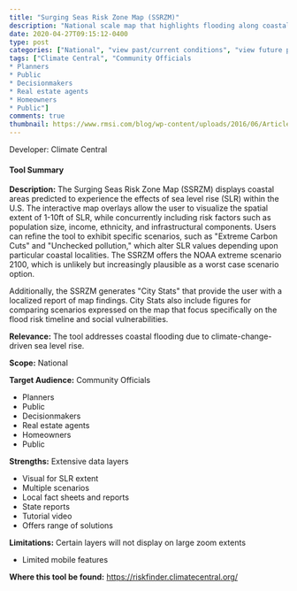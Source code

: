 ```yaml
---
title: "Surging Seas Risk Zone Map (SSRZM)"
description: "National scale map that highlights flooding along coastal areas with SLR from 1-10ft, social demographic layers. The tool also includes localized fact sheets and detailed reports with flood impacts and resilience efforts individuals may take."
date: 2020-04-27T09:15:12-0400
type: post
categories: ["National", "view past/current conditions", "view future projections", "identify vulnerabilities", "options analysis", "engagement", "short", "mid", "end", "Coastal"]
tags: ["Climate Central", "Community Officials
* Planners
* Public
* Decisionmakers
* Real estate agents
* Homeowners
* Public"]
comments: true
thumbnail: https://www.rmsi.com/blog/wp-content/uploads/2016/06/Article-04.jpg
---
```

Developer: Climate Central

#### Tool Summary
**Description:** The Surging Seas Risk Zone Map (SSRZM) displays coastal areas predicted to experience the effects of sea level rise (SLR) within the U.S. The interactive map overlays allow the user to visualize the spatial extent of 1-10ft of SLR, while concurrently including risk factors such as population size, income, ethnicity, and infrastructural components. Users can refine the tool to exhibit specific scenarios, such as "Extreme Carbon Cuts" and "Unchecked pollution," which alter SLR values depending upon particular coastal localities. The SSRZM offers the NOAA extreme scenario 2100, which is unlikely but increasingly plausible as a worst case scenario option.

Additionally, the SSRZM generates "City Stats" that provide the user with a localized report of map findings. City Stats also include figures for comparing scenarios expressed on the map that focus specifically on the flood risk timeline and social vulnerabilities.

**Relevance:** The tool addresses coastal flooding due to climate-change-driven sea level rise.

**Scope:** National

**Target Audience:** Community Officials
* Planners
* Public
* Decisionmakers
* Real estate agents
* Homeowners
* Public

**Strengths:** Extensive data layers
* Visual for SLR extent
* Multiple scenarios
* Local fact sheets and reports
* State reports
* Tutorial video
* Offers range of solutions

**Limitations:** Certain layers will not display on large zoom extents 
* Limited mobile features

**Where this tool be found:** https://riskfinder.climatecentral.org/
